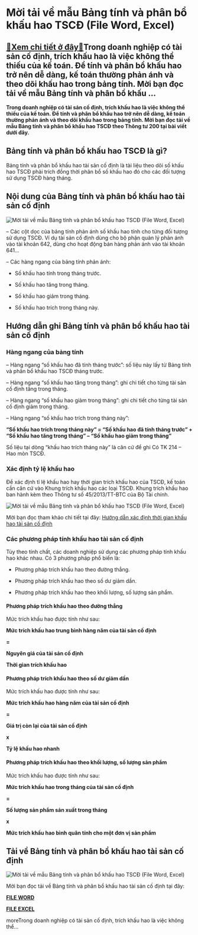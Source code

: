 Mời tải về mẫu Bảng tính và phân bổ khấu hao TSCĐ (File Word, Excel)
====================================================================

[:gift:Xem chi tiết ở đây:gift:](https://hddtvn.com/moi-tai-ve-mau-bang-tinh-va-phan-bo-khau-hao-tscd-file-word-excel/)Trong doanh nghiệp có tài sản cố định, trích khấu hao là việc không thể thiếu của kế toán. Để tính và phân bổ khấu hao trở nên dễ dàng, kế toán thường phản ánh và theo dõi khấu hao trong bảng tính. Mời bạn đọc tải về mẫu Bảng tính và phân bổ khấu …
--------------------------------------------------------------------------------------------------------------------------------------------------------------------------------------------------------------------------------------------------------

**Trong doanh nghiệp có tài sản cố định, trích khấu hao là việc không thể thiếu của kế toán. Để tính và phân bổ khấu hao trở nên dễ dàng, kế toán thường phản ánh và theo dõi khấu hao trong bảng tính. Mời bạn đọc tải về mẫu Bảng tính và phân bổ khấu hao TSCĐ theo Thông tư 200 tại bài viết dưới đây.**


Bảng tính và phân bổ khấu hao TSCĐ là gì?
-----------------------------------------


Bảng tính và phân bổ khấu hao tài sản cố định là tài liệu theo dõi số khấu hao TSCĐ phải trích đồng thời phân bổ số khấu hao đó cho các đối tượng sử dụng TSCĐ hàng tháng.


Nội dung của Bảng tính và phân bổ khấu hao tài sản cố định
----------------------------------------------------------


![Mời tải về mẫu Bảng tính và phân bổ khấu hao TSCĐ (File Word, Excel)](https://hddtvn.com/wp-content/uploads/2021/01/QZC0TUi.png "Mời tải về mẫu Bảng tính và phân bổ khấu hao TSCĐ (File Word, Excel)")


– Các cột dọc của bảng tính phản ánh số khấu hao tính cho từng đối tượng sử dụng TSCĐ. Ví dụ tài sản cố định dùng cho bộ phận quản lý phản ánh vào tài khoản 642, dùng cho hoạt động bán hàng phản ánh vào tài khoản 641…


– Các hàng ngang của bảng tính phản ánh:


+ Số khấu hao tính trong tháng trước.


+ Số khấu hao tăng trong tháng.


+ Số khấu hao giảm trong tháng.


+ Số khấu hao trích trong tháng này.


Hướng dẫn ghi Bảng tính và phân bổ khấu hao tài sản cố định
-----------------------------------------------------------


### Hàng ngang của bảng tính


– Hàng ngang “số khấu hao đã tính tháng trước”: số liệu này lấy từ Bảng tính và phân bổ khấu hao TSCĐ tháng trước.  

– Hàng ngang “số khấu hao tăng trong tháng”: ghi chi tiết cho từng tài sản cố định tăng trong tháng.


– Hàng ngang “số khấu hao giảm trong tháng”: ghi chi tiết cho từng tài sản cố định giảm trong tháng.


– Hàng ngang “số khấu hao trích trong tháng này”:


**“Số khấu hao trích trong tháng này” = “Số khấu hao đã tính tháng trước” + “Số khấu hao tăng trong tháng” – “Số khấu hao giảm trong tháng”**


Số liệu tại dòng “khấu hao trích tháng này” là căn cứ để ghi Có TK 214 – Hao mòn TSCĐ.


### Xác định tỷ lệ khấu hao


Để xác định tỉ lệ khấu hao hay thời gian trích khấu hao của TSCĐ, kế toán cần căn cứ vào Khung trích khấu hao các loại TSCĐ. Khung trích khấu hao ban hành kèm theo Thông tư số 45/2013/TT-BTC của Bộ Tài chính.


![Mời tải về mẫu Bảng tính và phân bổ khấu hao TSCĐ (File Word, Excel)](https://hddtvn.com/wp-content/uploads/2021/01/zztCYgK.png "Mời tải về mẫu Bảng tính và phân bổ khấu hao TSCĐ (File Word, Excel)")


Mời bạn đọc tham khảo chi tiết tại đây: [Hướng dẫn xác định thời gian khấu hao tài sản cố định](#)


### Các phương pháp tính khấu hao tài sản cố định


Tùy theo tính chất, các doanh nghiệp sử dụng các phương pháp tính khấu hao khác nhau. Có 3 phương pháp phổ biến là:




* Phương pháp trích khấu hao theo đường thẳng.

* Phương pháp trích khấu hao theo số dư giảm dần.

* Phương pháp trích khấu hao theo khối lượng, số lượng sản phẩm.



#### Phương pháp trích khấu hao theo đường thẳng


Mức trích khấu hao được tính như sau:






**Mức trích khấu hao trung bình hàng năm của tài sản cố định**




**=**




**Nguyên giá của tài sản cố định**






**Thời gian trích khấu hao**






#### Phương pháp trích khấu hao theo số dư giảm dần


Mức trích khấu hao được tính như sau:






**Mức trích khấu hao hàng năm của tài sản cố định**




**=**




**Giá trị còn lại của tài sản cố định**




**x**




**Tỷ lệ khấu hao nhanh**






#### Phương pháp trích khấu hao theo khối lượng, số lượng sản phẩm


Mức trích khấu hao được tính như sau:






**Mức trích khấu hao trong tháng của tài sản cố định**




**=**




**Số lượng sản phẩm sản xuất trong tháng**




**x**




**Mức trích khấu hao bình quân tính cho một đơn vị sản phẩm**






Tải về Bảng tính và phân bổ khấu hao tài sản cố định
----------------------------------------------------


![Mời tải về mẫu Bảng tính và phân bổ khấu hao TSCĐ (File Word, Excel)](https://hddtvn.com/wp-content/uploads/2021/01/i5WyMV2.png "Mời tải về mẫu Bảng tính và phân bổ khấu hao TSCĐ (File Word, Excel)")


Mời bạn đọc tải về Bảng tính và phân bổ khấu hao tài sản cố định tại đây:


[**FILE WORD**](http://www.mediafire.com/file/bw7qj4f21edoah3/B%25E1%25BA%25A3ng-t%25C3%25ADnh-v%25C3%25A0-ph%25C3%25A2n-b%25E1%25BB%2595-kh%25E1%25BA%25A5u-hao-m%25E1%25BA%25ABu-06-TSC%25C4%2590-theo-th%25C3%25B4ng-t%25C6%25B0-200-1.doc/file)


[**FILE EXCEL**](http://www.mediafire.com/file/pmy2vd73rkxqwx0/B%25E1%25BA%25A3ng-t%25C3%25ADnh-v%25C3%25A0-ph%25C3%25A2n-b%25E1%25BB%2595-kh%25E1%25BA%25A5u-hao-m%25E1%25BA%25ABu-06-TSC%25C4%2590-tr%25C3%25AAn-excek-theo-TT-200.xlsx/file)


moreTrong doanh nghiệp có tài sản cố định, trích khấu hao là việc không thể…

